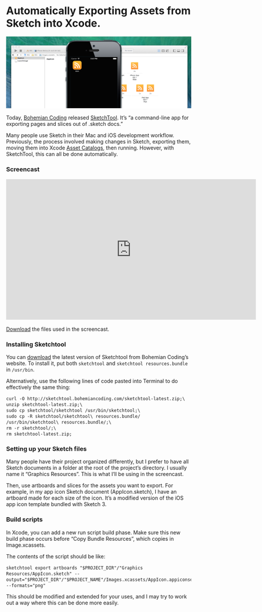 # Automatically Exporting Assets from Sketch into Xcode.

![Header](Screenshot.png)

Today, [Bohemian Coding](http://bohemiancoding.com/) released [SketchTool](http://bohemiancoding.com/sketch/tool/). It’s “a command-line app for exporting pages and slices out of .sketch docs.”

Many people use Sketch in their Mac and iOS development workflow. Previously, the process involved making changes in Sketch, exporting them, moving them into Xcode [Asset Catalogs](https://developer.apple.com/library/ios/recipes/xcode_help-image_catalog-1.0/Recipe.html), then running. However, with SketchTool, this can all be done automatically.

### Screencast
<iframe src="http://player.vimeo.com/video/93527998" width="680" height="382" frameborder="0" webkitallowfullscreen mozallowfullscreen allowfullscreen></iframe>

[Download](https://github.com/mdznr/Sketch-Xcode/archive/master.zip) the files used in the screencast.

### Installing Sketchtool
You can [download](http://bohemiancoding.com/sketch/tool/) the latest version of Sketchtool from Bohemian Coding’s website. To install it, put both `sketchtool` and `sketchtool resources.bundle` in `/usr/bin`.

Alternatively, use the following lines of code pasted into Terminal to do effectively the same thing:

```
curl -O http://sketchtool.bohemiancoding.com/sketchtool-latest.zip;\
unzip sketchtool-latest.zip;\
sudo cp sketchtool/sketchtool /usr/bin/sketchtool;\
sudo cp -R sketchtool/sketchtool\ resources.bundle/ /usr/bin/sketchtool\ resources.bundle/;\
rm -r sketchtool/;\
rm sketchtool-latest.zip;
```

### Setting up your Sketch files
Many people have their project organized differently, but I prefer to have all Sketch documents in a folder at the root of the project’s directory. I usually name it “Graphics Resources”. This is what I’ll be using in the screencast.

Then, use artboards and slices for the assets you want to export. For example, in my app icon Sketch document (AppIcon.sketch), I have an artboard made for each size of the icon. It’s a modified version of the iOS app icon template bundled with Sketch 3.

### Build scripts
In Xcode, you can add a new run script build phase. Make sure this new build phase occurs before “Copy Bundle Resources”, which copies in Image.xcassets.

The contents of the script should be like:
```
sketchtool export artboards "$PROJECT_DIR"/"Graphics Resources/AppIcon.sketch" --output="$PROJECT_DIR"/"$PROJECT_NAME"/Images.xcassets/AppIcon.appiconset --formats="png"
```

This should be modified and extended for your uses, and I may try to work out a way where this can be done more easily.